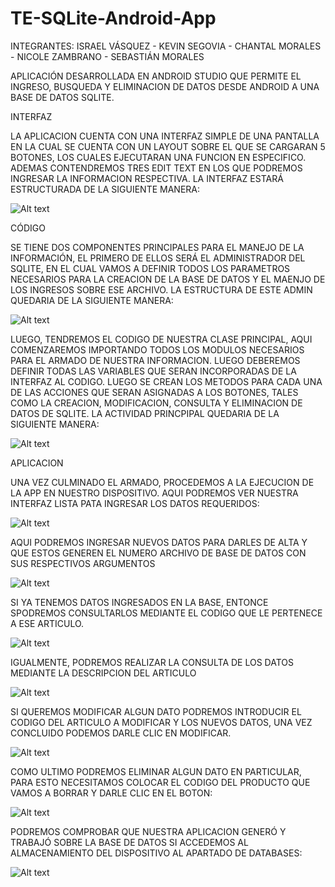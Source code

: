 # TE-SQLite-Android-App

INTEGRANTES: ISRAEL VÁSQUEZ - KEVIN SEGOVIA - CHANTAL MORALES - NICOLE ZAMBRANO - SEBASTIÁN MORALES

APLICACIÓN DESARROLLADA EN ANDROID STUDIO QUE PERMITE EL INGRESO, BUSQUEDA Y ELIMINACION DE DATOS DESDE ANDROID A UNA BASE DE DATOS SQLITE.

INTERFAZ

LA APLICACION CUENTA CON UNA INTERFAZ SIMPLE DE UNA PANTALLA EN LA CUAL SE CUENTA CON UN LAYOUT SOBRE EL QUE SE CARGARAN 5 BOTONES, LOS CUALES EJECUTARAN UNA FUNCION EN ESPECIFICO. ADEMAS CONTENDREMOS TRES EDIT TEXT EN LOS QUE PODREMOS INGRESAR LA INFORMACION RESPECTIVA. LA INTERFAZ ESTARÁ ESTRUCTURADA DE LA SIGUIENTE MANERA:

![Alt text](/captures/interfaz.png?raw=true "Estructura de interfaz")

CÓDIGO

SE TIENE DOS COMPONENTES PRINCIPALES PARA EL MANEJO DE LA INFORMACIÓN, EL PRIMERO DE ELLOS SERÁ EL ADMINISTRADOR DEL SQLITE, EN EL CUAL VAMOS A DEFINIR TODOS LOS PARAMETROS NECESARIOS PARA LA CREACION DE LA BASE DE DATOS Y EL MAENJO DE LOS INGRESOS SOBRE ESE ARCHIVO. LA ESTRUCTURA DE ESTE ADMIN QUEDARIA DE LA SIGUIENTE MANERA:

![Alt text](/captures/adminsql.png?raw=true "Administrador SQL")

LUEGO, TENDREMOS EL CODIGO DE NUESTRA CLASE PRINCIPAL, AQUI COMENZAREMOS IMPORTANDO TODOS LOS MODULOS NECESARIOS PARA EL ARMADO DE NUESTRA INFORMACION. LUEGO DEBEREMOS DEFINIR TODAS LAS VARIABLES QUE SERAN INCORPORADAS DE LA INTERFAZ AL CODIGO. LUEGO SE CREAN LOS METODOS PARA CADA UNA DE LAS ACCIONES QUE SERAN ASIGNADAS A LOS BOTONES, TALES COMO LA CREACION, MODIFICACION, CONSULTA Y ELIMINACION DE DATOS DE SQLITE. LA ACTIVIDAD PRINCPIPAL QUEDARIA DE LA SIGUIENTE MANERA:

![Alt text](/captures/activity.png?raw=true "Actividad principal")

APLICACION

UNA VEZ CULMINADO EL ARMADO, PROCEDEMOS A LA EJECUCION DE LA APP EN NUESTRO DISPOSITIVO. AQUI PODREMOS VER NUESTRA INTERFAZ LISTA PATA INGRESAR LOS DATOS REQUERIDOS:

![Alt text](/captures/aplicacion.jpeg?raw=true "Interfaz")

AQUI PODREMOS INGRESAR NUEVOS DATOS PARA DARLES DE ALTA Y QUE ESTOS GENEREN EL NUMERO ARCHIVO DE BASE DE DATOS CON SUS RESPECTIVOS ARGUMENTOS

![Alt text](/captures/alta.jpeg?raw=true "Alta")

SI YA TENEMOS DATOS INGRESADOS EN LA BASE, ENTONCE SPODREMOS CONSULTARLOS MEDIANTE EL CODIGO QUE LE PERTENECE A ESE ARTICULO.

![Alt text](/captures/consulta.jpeg?raw=true "Consulta codigo")

IGUALMENTE, PODREMOS REALIZAR LA CONSULTA DE LOS DATOS MEDIANTE LA DESCRIPCION DEL ARTICULO

![Alt text](/captures/consultadesc.jpeg?raw=true "Consulta descripcion")

SI QUEREMOS MODIFICAR ALGUN DATO PODREMOS INTRODUCIR EL CODIGO DEL ARTICULO A MODIFICAR Y LOS NUEVOS DATOS, UNA VEZ CONCLUIDO PODEMOS DARLE CLIC EN MODIFICAR.

![Alt text](/captures/modificacion.jpeg?raw=true "Modificar")

COMO ULTIMO PODREMOS ELIMINAR ALGUN DATO EN PARTICULAR, PARA ESTO NECESITAMOS COLOCAR EL CODIGO DEL PRODUCTO QUE VAMOS A BORRAR Y DARLE CLIC EN EL BOTON:

![Alt text](/captures/borrado.jpeg?raw=true "Borrar")

PODREMOS COMPROBAR QUE NUESTRA APLICACION GENERÓ Y TRABAJÓ SOBRE LA BASE DE DATOS SI ACCEDEMOS AL ALMACENAMIENTO DEL DISPOSITIVO AL APARTADO DE DATABASES:

![Alt text](/captures/bdd.png?raw=true "BDD")
